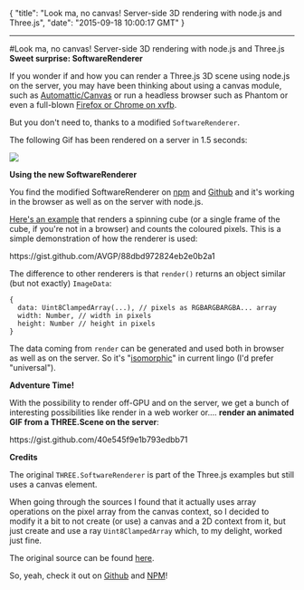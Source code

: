 {
  "title": "Look ma, no canvas! Server-side 3D rendering with node.js and Three.js",
  "date": "2015-09-18 10:00:17 GMT"
}

---

#Look ma, no canvas! Server-side 3D rendering with node.js and Three.js
**Sweet surprise: SoftwareRenderer**

If you wonder if and how you can render a Three.js 3D scene using node.js on the server, you may have been thinking about using a canvas module, such as [Automattic/Canvas](https://www.npmjs.com/package/canvas) or run a headless browser such as Phantom or even a full-blown [Firefox or Chrome on xvfb](http://tobyho.com/2015/01/09/headless-browser-testing-xvfb/).

But you don't need to, thanks to a modified `SoftwareRenderer`.

The following Gif has been rendered on a server in 1.5 seconds:

![](http://i.imgur.com/KQOLbGo.gif)

**Using the new SoftwareRenderer**

You find the modified SoftwareRenderer on [npm](https://npmjs.org/package/three-software-renderer) and [Github](https://github.com/avgp/three-software-renderer) and it's working in the browser as well as on the server with node.js.

[Here's an example](https://gist.github.com/AVGP/88dbd972824eb2e0b2a1) that renders a spinning cube (or a single frame of the cube, if you're not in a browser) and counts the coloured pixels. This is a simple demonstration of how the renderer is used:

<div class="gist">https://gist.github.com/AVGP/88dbd972824eb2e0b2a1</div>

The difference to other renderers is that `render()` returns an object similar (but not exactly) `ImageData`:

    {
      data: Uint8ClampedArray(...), // pixels as RGBARGBARGBA... array
      width: Number, // width in pixels
      height: Number // height in pixels
    }

The data coming from `render` can be generated and used both in browser as well as on the server. So it's "[isomorphic](http://venturebeat.com/2013/11/08/the-future-of-web-apps-is-ready-isomorphic-javascript/)" in current lingo (I'd prefer "universal").

**Adventure Time!**

With the possibility to render off-GPU and on the server, we get a bunch of interesting possibilities like render in a web worker or.... **render an animated GIF from a THREE.Scene on the server**:

<div class="gist">https://gist.github.com/40e545f9e1b793edbb71</div>

**Credits**

The original `THREE.SoftwareRenderer` is part of the Three.js examples but still uses a canvas element. 

When going through the sources I found that it actually uses array operations on the pixel array from the canvas context, so I decided to modify it a bit to not create (or use) a canvas and a 2D context from it, but just create and use a ray `Uint8ClampedArray` which, to my delight, worked just fine.

The original source can be found [here](https://github.com/mrdoob/three.js/blob/0b07813dc45481f1d16d3b6d2334178664861465/examples/js/renderers/SoftwareRenderer.js).

So, yeah, check it out on [Github](https://github.com/avgp/three-software-renderer) and [NPM](https://npmjs.org/package/three-software-renderer)!